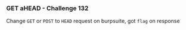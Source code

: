 ### GET aHEAD - Challenge 132

Change `GET` or `POST` to `HEAD` request on burpsuite, got `flag` on response